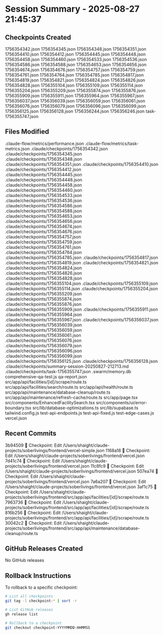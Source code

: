 # Session Summary - 2025-08-27 21:45:37

## Checkpoints Created
1756354342.json
1756354345.json
1756354348.json
1756354351.json
1756354410.json
1756354412.json
1756354445.json
1756354448.json
1756354458.json
1756354460.json
1756354533.json
1756354536.json
1756354586.json
1756354588.json
1756354653.json
1756354656.json
1756354674.json
1756354676.json
1756354757.json
1756354759.json
1756354761.json
1756354764.json
1756354785.json
1756354817.json
1756354819.json
1756354821.json
1756354824.json
1756354826.json
1756354828.json
1756355104.json
1756355109.json
1756355114.json
1756355204.json
1756355209.json
1756355874.json
1756355876.json
1756355909.json
1756355911.json
1756355964.json
1756355967.json
1756356037.json
1756356039.json
1756356059.json
1756356061.json
1756356076.json
1756356079.json
1756356096.json
1756356099.json
1756356125.json
1756356128.json
1756356244.json
1756356246.json
task-1756355747.json

## Files Modified
.claude-flow/metrics/performance.json
.claude-flow/metrics/task-metrics.json
.claude/checkpoints/1756354342.json
.claude/checkpoints/1756354345.json
.claude/checkpoints/1756354348.json
.claude/checkpoints/1756354351.json
.claude/checkpoints/1756354410.json
.claude/checkpoints/1756354412.json
.claude/checkpoints/1756354445.json
.claude/checkpoints/1756354448.json
.claude/checkpoints/1756354458.json
.claude/checkpoints/1756354460.json
.claude/checkpoints/1756354533.json
.claude/checkpoints/1756354536.json
.claude/checkpoints/1756354586.json
.claude/checkpoints/1756354588.json
.claude/checkpoints/1756354653.json
.claude/checkpoints/1756354656.json
.claude/checkpoints/1756354674.json
.claude/checkpoints/1756354676.json
.claude/checkpoints/1756354757.json
.claude/checkpoints/1756354759.json
.claude/checkpoints/1756354761.json
.claude/checkpoints/1756354764.json
.claude/checkpoints/1756354785.json
.claude/checkpoints/1756354817.json
.claude/checkpoints/1756354819.json
.claude/checkpoints/1756354821.json
.claude/checkpoints/1756354824.json
.claude/checkpoints/1756354826.json
.claude/checkpoints/1756354828.json
.claude/checkpoints/1756355104.json
.claude/checkpoints/1756355109.json
.claude/checkpoints/1756355114.json
.claude/checkpoints/1756355204.json
.claude/checkpoints/1756355209.json
.claude/checkpoints/1756355874.json
.claude/checkpoints/1756355876.json
.claude/checkpoints/1756355909.json
.claude/checkpoints/1756355911.json
.claude/checkpoints/1756355964.json
.claude/checkpoints/1756355967.json
.claude/checkpoints/1756356037.json
.claude/checkpoints/1756356039.json
.claude/checkpoints/1756356059.json
.claude/checkpoints/1756356061.json
.claude/checkpoints/1756356076.json
.claude/checkpoints/1756356079.json
.claude/checkpoints/1756356096.json
.claude/checkpoints/1756356099.json
.claude/checkpoints/1756356125.json
.claude/checkpoints/1756356128.json
.claude/checkpoints/summary-session-20250827-212713.md
.claude/checkpoints/task-1756355747.json
.swarm/memory.db
comprehensive-qa-test.js
qa-report.json
src/app/api/facilities/[id]/scrape/route.ts
src/app/api/facilities/search/route.ts
src/app/api/health/route.ts
src/app/api/maintenance/database-cleanup/route.ts
src/app/api/maintenance/refresh-cache/route.ts
src/app/page.tsx
src/components/EnhancedFacilitySearch.tsx
src/components/ui/error-boundary.tsx
src/lib/database-optimizations.ts
src/lib/supabase.ts
tailwind.config.js
test-api-endpoints.js
test-api-fixed.js
test-edge-cases.js
vercel.json

## Recent Commits
3b94509 🔖 Checkpoint: Edit /Users/shaight/claude-projects/soberlivings/frontend/vercel-simple.json
1168a18 🔖 Checkpoint: Edit /Users/shaight/claude-projects/soberlivings/frontend/vercel.json
7d41c74 🔖 Checkpoint: Edit /Users/shaight/claude-projects/soberlivings/frontend/vercel.json
11c8fc9 🔖 Checkpoint: Edit /Users/shaight/claude-projects/soberlivings/frontend/vercel.json
507ea74 🔖 Checkpoint: Edit /Users/shaight/claude-projects/soberlivings/frontend/vercel.json
7a6a207 🔖 Checkpoint: Edit /Users/shaight/claude-projects/soberlivings/frontend/vercel.json
3af1c75 🔖 Checkpoint: Edit /Users/shaight/claude-projects/soberlivings/frontend/src/app/api/facilities/[id]/scrape/route.ts
7963736 🔖 Checkpoint: Edit /Users/shaight/claude-projects/soberlivings/frontend/src/app/api/facilities/[id]/scrape/route.ts
816b256 🔖 Checkpoint: Edit /Users/shaight/claude-projects/soberlivings/frontend/src/app/api/facilities/[id]/scrape/route.ts
30042c2 🔖 Checkpoint: Edit /Users/shaight/claude-projects/soberlivings/frontend/src/app/api/maintenance/database-cleanup/route.ts

## GitHub Releases Created
No GitHub releases

## Rollback Instructions
To rollback to a specific checkpoint:
```bash
# List all checkpoints
git tag -l checkpoint-* | sort -r

# List GitHub releases
gh release list

# Rollback to a checkpoint
git checkout checkpoint-YYYYMMDD-HHMMSS
```
